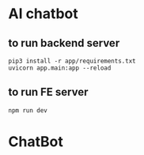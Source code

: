 # AI chatbot
## to run backend server 

```
pip3 install -r app/requirements.txt
uvicorn app.main:app --reload
```
## to run FE server 

```
npm run dev
```
# ChatBot
